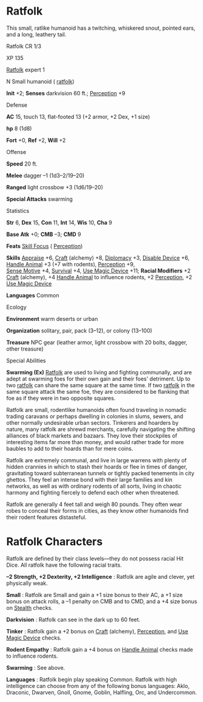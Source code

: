 # Ratfolk

This small, ratlike humanoid has a twitching, whiskered snout, pointed ears, and a long, leathery tail.

Ratfolk CR 1/3

XP 135

[Ratfolk](/pathfinderRPG/prd/monsters/creatureTypes.html#_ratfolk-subtype) expert 1

N Small humanoid ( [ratfolk](/pathfinderRPG/prd/monsters/creatureTypes.html#_ratfolk-subtype))

**Init** +2; **Senses** darkvision 60 ft.; [Perception](/pathfinderRPG/prd/skills/perception.html#_perception) +9

Defense

**AC** 15, touch 13, flat-footed 13 (+2 armor, +2 Dex, +1 size)

**hp** 8 (1d8)

**Fort** +0, **Ref** +2, **Will** +2

Offense

**Speed** 20 ft.

**Melee** dagger –1 (1d3–2/19–20)

**Ranged** light crossbow +3 (1d6/19–20)

**Special Attacks** swarming

Statistics

**Str** 6, **Dex** 15, **Con** 11, **Int** 14, **Wis** 10, **Cha** 9

**Base Atk** +0; **CMB** –3; **CMD** 9

**Feats** [Skill Focus](/pathfinderRPG/prd/feats.html#_skill-focus) ( [Perception](/pathfinderRPG/prd/skills/perception.html#_perception))

**Skills** [Appraise](/pathfinderRPG/prd/skills/appraise.html#_appraise) +6, [Craft](/pathfinderRPG/prd/skills/craft.html#_craft) (alchemy) +8, [Diplomacy](/pathfinderRPG/prd/skills/diplomacy.html#_diplomacy) +3, [Disable Device](/pathfinderRPG/prd/skills/disableDevice.html#_disable-device) +6, [Handle Animal](/pathfinderRPG/prd/skills/handleAnimal.html#_handle-animal) +3 (+7 with rodents), [Perception](/pathfinderRPG/prd/skills/perception.html#_perception) +9,   
 [Sense Motive](/pathfinderRPG/prd/skills/senseMotive.html#_sense-motive) +4, [Survival](/pathfinderRPG/prd/skills/survival.html#_survival) +4, [Use Magic Device](/pathfinderRPG/prd/skills/useMagicDevice.html#_use-magic-device) +11; **Racial Modifiers** +2 [Craft](/pathfinderRPG/prd/skills/craft.html#_craft) (alchemy), +4 [Handle Animal](/pathfinderRPG/prd/skills/handleAnimal.html#_handle-animal) to influence rodents, +2 [Perception](/pathfinderRPG/prd/skills/perception.html#_perception), +2 [Use Magic Device](/pathfinderRPG/prd/skills/useMagicDevice.html#_use-magic-device)

**Languages** Common

Ecology

**Environment** warm deserts or urban

**Organization** solitary, pair, pack (3–12), or colony (13–100)

**Treasure** NPC gear (leather armor, light crossbow with 20 bolts, dagger, other treasure)

Special Abilities

**Swarming (Ex)** [Ratfolk](/pathfinderRPG/prd/monsters/creatureTypes.html#_ratfolk-subtype) are used to living and fighting communally, and are adept at swarming foes for their own gain and their foes' detriment. Up to two [ratfolk](/pathfinderRPG/prd/monsters/creatureTypes.html#_ratfolk-subtype) can share the same square at the same time. If two [ratfolk](/pathfinderRPG/prd/monsters/creatureTypes.html#_ratfolk-subtype) in the same square attack the same foe, they are considered to be flanking that foe as if they were in two opposite squares.

Ratfolk are small, rodentlike humanoids often found traveling in nomadic trading caravans or perhaps dwelling in colonies in slums, sewers, and other normally undesirable urban sectors. Tinkerers and hoarders by nature, many ratfolk are shrewd merchants, carefully navigating the shifting alliances of black markets and bazaars. They love their stockpiles of interesting items far more than money, and would rather trade for more baubles to add to their hoards than for mere coins.

Ratfolk are extremely communal, and live in large warrens with plenty of hidden crannies in which to stash their hoards or flee in times of danger, gravitating toward subterranean tunnels or tightly packed tenements in city ghettos. They feel an intense bond with their large families and kin networks, as well as with ordinary rodents of all sorts, living in chaotic harmony and fighting fiercely to defend each other when threatened.

Ratfolk are generally 4 feet tall and weigh 80 pounds. They often wear robes to conceal their forms in cities, as they know other humanoids find their rodent features distasteful.

# Ratfolk Characters

Ratfolk are defined by their class levels—they do not possess racial Hit Dice. All ratfolk have the following racial traits.

**–2 Strength, +2 Dexterity, +2 Intelligence** : Ratfolk are agile and clever, yet physically weak.

**Small** : Ratfolk are Small and gain a +1 size bonus to their AC, a +1 size bonus on attack rolls, a –1 penalty on CMB and to CMD, and a +4 size bonus on [Stealth](/pathfinderRPG/prd/skills/stealth.html#_stealth) checks.

**Darkvision** : Ratfolk can see in the dark up to 60 feet.

**Tinker** : Ratfolk gain a +2 bonus on [Craft](/pathfinderRPG/prd/skills/craft.html#_craft) (alchemy), [Perception](/pathfinderRPG/prd/skills/perception.html#_perception), and [Use Magic Device](/pathfinderRPG/prd/skills/useMagicDevice.html#_use-magic-device) checks.

**Rodent Empathy** : Ratfolk gain a +4 bonus on [Handle Animal](/pathfinderRPG/prd/skills/handleAnimal.html#_handle-animal) checks made to influence rodents.

**Swarming** : See above.

**Languages** : Ratfolk begin play speaking Common. Ratfolk with high intelligence can choose from any of the following bonus languages: Aklo, Draconic, Dwarven, Gnoll, Gnome, Goblin, Halfling, Orc, and Undercommon.

